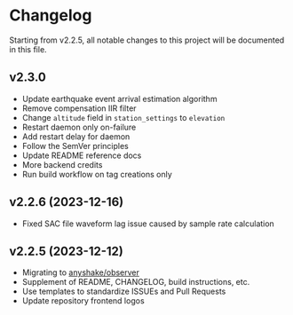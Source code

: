 # Changelog

Starting from v2.2.5, all notable changes to this project will be documented in this file.

## v2.3.0

 - Update earthquake event arrival estimation algorithm
 - Remove compensation IIR filter
 - Change `altitude` field in `station_settings` to `elevation`
 - Restart daemon only on-failure
 - Add restart delay for daemon
 - Follow the SemVer principles
 - Update README reference docs
 - More backend credits
 - Run build workflow on tag creations only

## v2.2.6 (2023-12-16)

 - Fixed SAC file waveform lag issue caused by sample rate calculation

## v2.2.5 (2023-12-12)

 - Migrating to [anyshake/observer](https://github.com/anyshake/observer)
 - Supplement of README, CHANGELOG, build instructions, etc.
 - Use templates to standardize ISSUEs and Pull Requests
 - Update repository frontend logos
